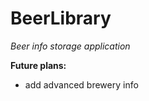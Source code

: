 <h1><b>
BeerLibrary
</b></h1>

<i>Beer info storage application</i>

<b>Future plans:</b>
- add advanced brewery info
